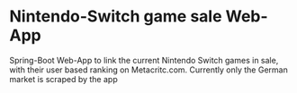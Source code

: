 # Nintendo-Switch game sale Web-App

Spring-Boot Web-App to link the current Nintendo Switch games in sale, with their user based ranking on Metacritc.com.
Currently only the German market is scraped by the app
